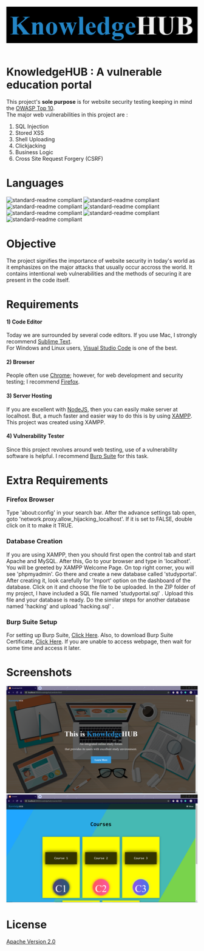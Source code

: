 ![website-logo](website_logo.png)
<br/><br/>
# KnowledgeHUB : A vulnerable education portal
This project's **sole purpose** is for website security testing keeping in mind the [OWASP Top 10](https://www.cloudflare.com/learning/security/threats/owasp-top-10/).<br/>
The major web vulnerabilities in this project are :<br/>
1) SQL Injection<br/>
2) Stored XSS<br/>
3) Shell Uploading<br/>
4) Clickjacking<br/>
5) Business Logic<br/>
6) Cross Site Request Forgery (CSRF)<br/>

# Languages<br/>

![standard-readme compliant](https://img.shields.io/badge/frontend-HTML5-orange.svg?style=flat-square)
![standard-readme compliant](https://img.shields.io/badge/frontend-CSS-blue.svg?style=flat-square)
![standard-readme compliant](https://img.shields.io/badge/frontend-Bootstrap-blueviolet.svg?style=flat-square)
![standard-readme compliant](https://img.shields.io/badge/frontend-Javascript-yellow.svg?style=flat-square)<br/>
![standard-readme compliant](https://img.shields.io/badge/backend-PHP-906EDA.svg?style=flat-square)
![standard-readme compliant](https://img.shields.io/badge/backend-Ajax-0E8AEE.svg?style=flat-square)
![standard-readme compliant](https://img.shields.io/badge/backend-SQL-F0BD2C.svg?style=flat-square)<br/>
# Objective<br/>
The project signifies the importance of website security in today's world as it emphasizes on the major attacks that usually occur accross the world. It contains intentional web vulnerabilities and the methods of securing it are present in the code itself. <br/>
# Requirements<br/>
#### 1) Code Editor<br/>
Today we are surrounded by several code editors. If you use Mac, I strongly recommend [Sublime Text](https://www.sublimetext.com/). <br/>
For Windows and Linux users, [Visual Studio Code](https://code.visualstudio.com/) is one of the best.<br/>
#### 2) Browser<br/>
People often use [Chrome](https://www.google.com/chrome/); however, for web development and security testing; I recommend [Firefox](https://www.mozilla.org/en-US/firefox/new/).<br/>
#### 3) Server Hosting
If you are excellent with [NodeJS](https://nodejs.org/en/), then you can easily make server at localhost. But, a much faster and easier way to do this is by using [XAMPP](https://www.apachefriends.org/download.html). This project was created using XAMPP.
#### 4) Vulnerability Tester
Since this project revolves around web testing, use of a vulnerability software is helpful. I recommend [Burp Suite](https://portswigger.net/burp) for this task. <br/>
# Extra Requirements<br/>
### Firefox Browser<br/>
Type 'about:config' in your search bar. After the advance settings tab open, goto 'network.proxy.allow_hijacking_localhost'. If it is set to FALSE, double click on it to make it TRUE.<br/>
### Database Creation<br/>
If you are using XAMPP, then you should first open the control tab and start Apache and MySQL. After this, Go to your browser and type in 'localhost'. You will be greeted by XAMPP Welcome Page. On top right corner, you will see 'phpmyadmin'. Go there and create a new database called 'studyportal'. After creating it, look carefully for 'Import' option on the dashboard of the database. Click on it and choose the file to be uploaded. In the ZIP folder of my project, I have included a SQL file named 'studyportal.sql' . Upload this file and your database is ready. Do the similar steps for another database named 'hacking' and upload 'hacking.sql' .<br/>
### Burp Suite Setup
For setting up Burp Suite, [Click Here](https://support.portswigger.net/customer/portal/articles/1783055-configuring-your-browser-to-work-with-burp). Also, to download Burp Suite Certificate, [Click Here](http://burp/). If you are unable to access webpage, then wait for some time and access it later.<br/>

# Screenshots
![homepage](website_welcome.png)
<br/>
![courses-webpage](courses_welcome.png)
<br/>
# License
[Apache Version 2.0](https://www.apache.org/licenses/LICENSE-2.0)


